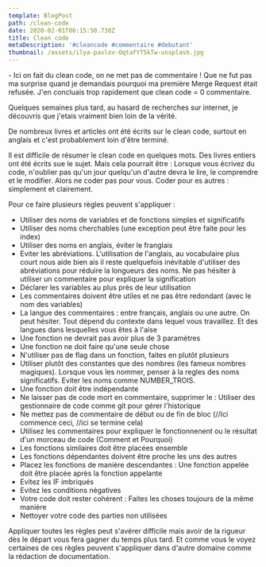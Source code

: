 ```yaml
---
template: BlogPost
path: /clean-code
date: 2020-02-01T06:15:50.738Z
title: Clean code
metaDescription: '#cleancode #commentaire #debutant'
thumbnail: /assets/ilya-pavlov-OqtafYT5kTw-unsplash.jpg
---
```

 \- Ici on fait du clean code, on ne met pas de commentaire !
Que ne fut pas ma surprise quand je demandais pourquoi ma première Merge Request était refusée. J'en concluais trop rapidement que clean code = 0 commentaire.

Quelques semaines plus tard, au hasard de recherches sur internet, je découvris que j'etais vraiment bien loin de la vérité.

De nombreux livres et articles ont été écrits sur le clean code, surtout en anglais et c'est probablement loin d'être terminé.

Il est difficile de résumer le clean code en quelques mots. Des livres entiers ont été écrits sue le sujet. Mais cela pourrait être : Lorsque vous écrivez du code, n'oublier pas qu'un jour quelqu'un d'autre devra le lire, le comprendre et le modifier. Alors ne coder pas pour vous. Coder pour es autres : simplement et clairement.

Pour ce faire plusieurs règles peuvent s'appliquer :

 - Utiliser des noms de variables et de fonctions simples et significatifs
 - Utiliser des noms cherchables (une exception peut être faite pour les index)
 - Utiliser des noms en anglais, éviter le franglais
 - Eviter les abréviations. L'utilisation de l'anglais, au vocabulaire plus court nous aide bien ais il reste quelquefois inévitable d'utiliser des abréviations pour réduire la longueurs des noms. Ne pas hésiter à utiliser un commentaire pour expliquer la signification 
 - Déclarer les variables au plus près de leur utilisation
 - Les commentaires doivent être utiles et ne pas être redondant (avec le nom des variables)
 - La langue des commentaires : entre français, anglais ou une autre. On peut hésiter. Tout dépend du contexte dans lequel vous travaillez. Et des langues  dans lesquelles vous êtes à l'aise 
 - Une fonction ne devrait pas avoir plus de 3 paramètres
 - Une fonction ne doit faire qu'une seule chose
 - N'utiliser pas de flag dans un fonction, faites en plutôt plusieurs
 - Utiliser plutôt des constantes que des nombres (les fameux nombres magiques). Lorsque vous les nommer, penser à la regles des noms significatifs. Eviter les noms comme NUMBER_TROIS.
 - Une fonction doit être indépendante
 - Ne laisser pas de code mort en commentaire, supprimer le : Utiliser des gestionnaire de code comme git pour gérer l'historique
 - Ne mettez pas de commentaire de début ou de fin de bloc (//Ici commence ceci, //ici se termine cela)
 - Utilisez les commentaires pour expliquer le fonctionnenent ou le résultat d'un morceau de code (Comment et Pourquoi)
 - Les fonctions similaires doit être placées ensemble
 - Les fonctions dépendantes doivent être proche les uns des autres
 - Placez les fonctions de manière descendantes : Une fonction appelée doit être placée après la fonction appelante
 - Evitez les IF imbriqués
 - Evitez les conditions négatives
 - Votre code doit rester cohérent : Faites les choses toujours de la même manière
 - Nettoyer votre code des parties non utilisées

Appliquer toutes les règles peut s'avérer difficile mais avoir de la rigueur dès le départ vous fera gagner du temps plus tard.
Et comme vous le voyez certaines de ces règles peuvent s'appliquer dans d'autre domaine comme la rédaction de documentation.
 
 

